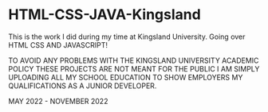 # HTML-CSS-JAVA-Kingsland
This is the work I did during my time at Kingsland University. Going over HTML CSS AND JAVASCRIPT! 

TO AVOID ANY PROBLEMS WITH THE KINGSLAND UNIVERSITY ACADEMIC POLICY THESE PROJECTS ARE NOT MEANT FOR THE PUBLIC
I AM SIMPLY UPLOADING ALL MY SCHOOL EDUCATION TO SHOW EMPLOYERS MY QUALIFICATIONS AS A JUNIOR DEVELOPER.



MAY 2022 - NOVEMBER 2022
